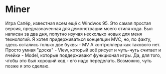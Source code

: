 # Miner
Игра Сапёр, известная всем ещё с Windwos 95.
Это самая простая версия, предназначенная для демонстрации моего стиля кода.
Был написан за два дня, попутно изучая несколько новых для меня технологий.
Я хотел придерживаться концепции MVC, но, по факту, здесь остались только две буквы - MV
А контроллера как такового нет. Просто умная "доска" - View, который всё рисует и чуть-чуть считает
и ячейки - Model, которые поддерживают функционал игры.
Да, для того, чтобы это был хороший код - его надо переделать. Возможно, чуть позже я это сделаю.
